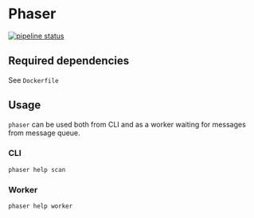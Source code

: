 # Phaser

[![pipeline status](https://gitlab.com/bloom42/phaser/badges/master/pipeline.svg)](https://gitlab.com/bloom42/phaser/commits/master)

## Required dependencies
See `Dockerfile`


## Usage

`phaser` can be used both from CLI and as a worker waiting for messages from message queue.

### CLI

```
phaser help scan
```

### Worker

```
phaser help worker
```
